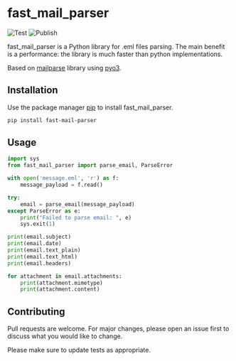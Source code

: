 # fast_mail_parser
![Test](https://github.com/namecheap/fast_mail_parser/workflows/Test/badge.svg)
![Publish](https://github.com/namecheap/fast_mail_parser/workflows/Publish/badge.svg)

fast_mail_parser is a Python library for .eml files parsing.
The main benefit is a performance: the library is much faster than python implementations.

Based on [mailparse](https://github.com/staktrace/mailparse) library using [pyo3](https://github.com/PyO3/pyo3).

## Installation

Use the package manager [pip](https://pypi.org/project/fast_mail_parser/) to install fast_mail_parser.

```bash
pip install fast-mail-parser
```

## Usage

```python
import sys
from fast_mail_parser import parse_email, ParseError

with open('message.eml', 'r') as f:
    message_payload = f.read()

try:
    email = parse_email(message_payload)
except ParseError as e:
    print("Failed to parse email: ", e)
    sys.exit(1)

print(email.subject)
print(email.date)
print(email.text_plain)
print(email.text_html)
print(email.headers)

for attachment in email.attachments:
    print(attachment.mimetype)
    print(attachment.content)

```

## Contributing
Pull requests are welcome. For major changes, please open an issue first to discuss what you would like to change.

Please make sure to update tests as appropriate.
